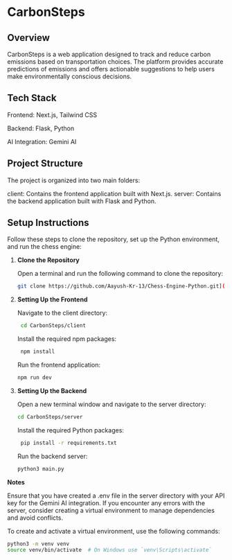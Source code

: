 # CarbonSteps

## Overview

CarbonSteps is a web application designed to track and reduce carbon emissions based on transportation choices. The platform provides accurate predictions of emissions and offers actionable suggestions to help users make environmentally conscious decisions.

## Tech Stack

Frontend: Next.js, Tailwind CSS 

Backend: Flask, Python

AI Integration: Gemini AI

## Project Structure
The project is organized into two main folders:

client: Contains the frontend application built with Next.js.
server: Contains the backend application built with Flask and Python.

## Setup Instructions

Follow these steps to clone the repository, set up the Python environment, and run the chess engine:

1. **Clone the Repository**

   Open a terminal and run the following command to clone the repository:

   ```bash
   git clone https://github.com/Aayush-Kr-13/Chess-Engine-Python.git](https://github.com/C-NikhilKarthik/CarbonSteps.git
   
2. **Setting Up the Frontend**

   Navigate to the client directory:

   ```bash
    cd CarbonSteps/client
   ```
   Install the required npm packages:
   ```bash
    npm install
   ```
   Run the frontend application:
   ```bash
   npm run dev
   ```
   
4. **Setting Up the Backend**

   Open a new terminal window and navigate to the server directory:
   ```bash
   cd CarbonSteps/server
   ```
   Install the required Python packages:
   ```bash
    pip install -r requirements.txt
    ```
    Run the backend server:
    ```bash
    python3 main.py
    ```

**Notes**

Ensure that you have created a .env file in the server directory with your API key for the Gemini AI integration.
If you encounter any errors with the server, consider creating a virtual environment to manage dependencies and avoid conflicts.

To create and activate a virtual environment, use the following commands:
```bash
python3 -m venv venv
source venv/bin/activate  # On Windows use `venv\Scripts\activate`
```


